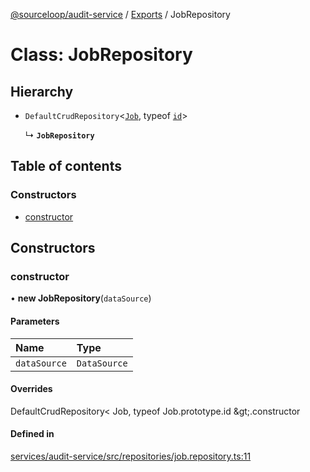 [@sourceloop/audit-service](../README.md) / [Exports](../modules.md) / JobRepository

# Class: JobRepository

## Hierarchy

- `DefaultCrudRepository`<[`Job`](Job.md), typeof [`id`](Job.md#id)\>

  ↳ **`JobRepository`**

## Table of contents

### Constructors

- [constructor](JobRepository.md#constructor)

## Constructors

### constructor

• **new JobRepository**(`dataSource`)

#### Parameters

| Name | Type |
| :------ | :------ |
| `dataSource` | `DataSource` |

#### Overrides

DefaultCrudRepository&lt;
  Job,
  typeof Job.prototype.id
\&gt;.constructor

#### Defined in

[services/audit-service/src/repositories/job.repository.ts:11](https://github.com/sourcefuse/loopback4-microservice-catalog/blob/d35fdb3f0/services/audit-service/src/repositories/job.repository.ts#L11)
